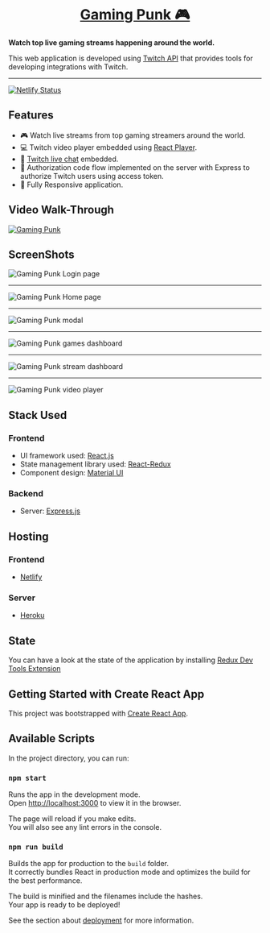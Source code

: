 <div>
  <h1 align="center">
    <a href="https://gaming-punk.netlify.app/">Gaming Punk 🎮</a>
  </h1>
  <strong>
    Watch top live gaming streams happening around the world. 
  </strong>
  <p>
    This web application is developed using <a href="https://dev.twitch.tv/docs/api/">Twitch API</a> that provides tools for developing integrations with Twitch.
  </p>
</div>

<hr />

[![Netlify Status](https://api.netlify.com/api/v1/badges/9852fda0-3417-4422-af77-6972229ec484/deploy-status)](https://app.netlify.com/sites/gaming-punk/deploys)

## Features

- 🎮 Watch live streams from top gaming streamers around the world.
- 💻 Twitch video player embedded using [React Player](https://github.com/CookPete/react-player).
- 💬 [Twitch live chat](https://dev.twitch.tv/docs/embed/chat) embedded.
- 🔑 Authorization code flow implemented on the server with Express to authorize Twitch users using access token.
- 📱 Fully Responsive application.

## Video Walk-Through

<div>
  <a href="https://youtu.be/sL7DJK9GA74" target="_blank">
    <img
      alt="Gaming Punk"
      src="https://i.imgur.com/co4dANA.png"
    />
  </a>
</div>

## ScreenShots

<div>
    <img
      alt="Gaming Punk Login page"
      src="https://i.imgur.com/2enTsPE.png"
    />
  <hr />
    <img
      alt="Gaming Punk Home page"
      src="https://i.imgur.com/CD4Uexj.png"
    />
  <hr />
    <img
      alt="Gaming Punk modal"
      src="https://i.imgur.com/fTHUOkw.png"
    />
  <hr />
    <img
      alt="Gaming Punk games dashboard"
      src="https://i.imgur.com/NhucFuj.png"
    />
  <hr />
    <img
      alt="Gaming Punk stream dashboard"
      src="https://i.imgur.com/yJqqeEH.png"
    />
  <hr />
    <img
      alt="Gaming Punk video player"
      src="https://i.imgur.com/dKTUCNE.png"
    />
</div>

## Stack Used

### Frontend

- UI framework used: [React.js](https://reactjs.org/)
- State management library used: [React-Redux](https://react-redux.js.org/)
- Component design: [Material UI](https://material-ui.com/)

### Backend

- Server: [Express.js](https://expressjs.com/)

## Hosting

### Frontend

- [Netlify](https://www.netlify.com/)

### Server

- [Heroku](https://www.heroku.com/)

## State

You can have a look at the state of the application by installing [Redux Dev Tools Extension](https://github.com/zalmoxisus/redux-devtools-extension)

## Getting Started with Create React App

This project was bootstrapped with [Create React App](https://github.com/facebook/create-react-app).

## Available Scripts

In the project directory, you can run:

### `npm start`

Runs the app in the development mode.\
Open [http://localhost:3000](http://localhost:3000) to view it in the browser.

The page will reload if you make edits.\
You will also see any lint errors in the console.

### `npm run build`

Builds the app for production to the `build` folder.\
It correctly bundles React in production mode and optimizes the build for the best performance.

The build is minified and the filenames include the hashes.\
Your app is ready to be deployed!

See the section about [deployment](https://facebook.github.io/create-react-app/docs/deployment) for more information.
